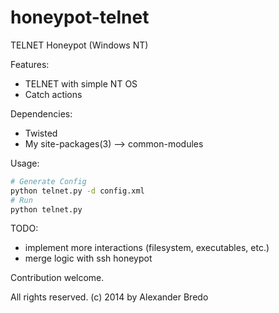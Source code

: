 honeypot-telnet
===============

TELNET Honeypot (Windows NT)

Features:
 * TELNET with simple NT OS
 * Catch actions

Dependencies:
 * Twisted
 * My site-packages(3) --> common-modules

Usage:
```bash
# Generate Config
python telnet.py -d config.xml
# Run
python telnet.py
```

TODO: 
 * implement more interactions (filesystem, executables, etc.)
 * merge logic with ssh honeypot
 
Contribution welcome.

All rights reserved.
(c) 2014 by Alexander Bredo